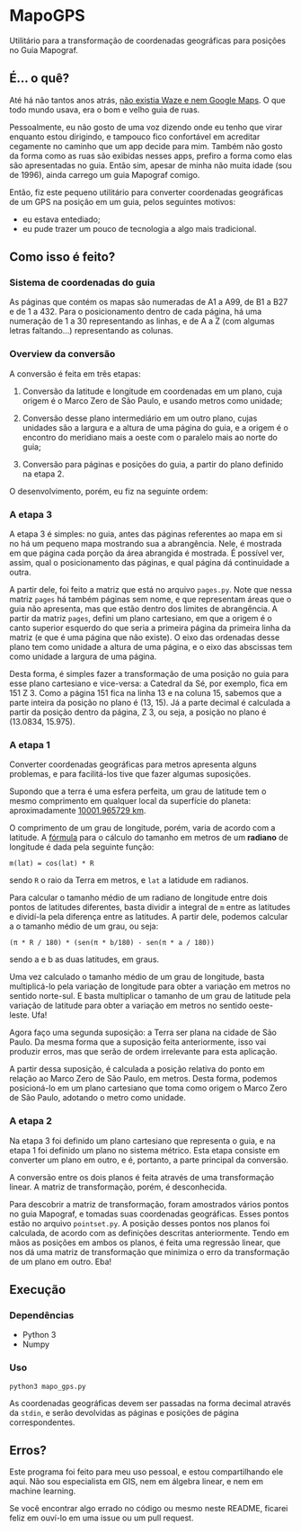 # MapoGPS

Utilitário para a transformação de coordenadas geográficas para posições no Guia
Mapograf.

## É... o quê?

Até há não tantos anos atrás, [não existia Waze e nem Google
Maps](https://vejasp.abril.com.br/blog/memoria/a-vida-sem-waze/). O que todo
mundo usava, era o bom e velho guia de ruas.

Pessoalmente, eu não gosto de uma voz dizendo onde eu tenho que virar enquanto
estou dirigindo, e tampouco fico confortável em acreditar cegamente no caminho
que um app decide para mim. Também não gosto da forma como as ruas são exibidas
nesses apps, prefiro a forma como elas são apresentadas no guia. Então sim,
apesar de minha não muita idade (sou de 1996), ainda carrego um guia Mapograf
comigo.

Então, fiz este pequeno utilitário para converter coordenadas geográficas de um
GPS na posição em um guia, pelos seguintes motivos:

- eu estava entediado;
- eu pude trazer um pouco de tecnologia a algo mais tradicional.

## Como isso é feito?

### Sistema de coordenadas do guia

As páginas que contém os mapas são numeradas de A1 a A99, de B1 a B27 e de 1
a 432. Para o posicionamento dentro de cada página, há uma numeração de 1 a 30
representando as linhas, e de A a Z (com algumas letras faltando...)
representando as colunas.

### Overview da conversão

A conversão é feita em três etapas:

1. Conversão da latitude e longitude em coordenadas em um plano, cuja origem é o
  Marco Zero de São Paulo, e usando metros como unidade;
  
2. Conversão desse plano intermediário em um outro plano, cujas unidades são a
   largura e a altura de uma página do guia, e a origem é o encontro do
   meridiano mais a oeste com o paralelo mais ao norte do guia;
   
3. Conversão para páginas e posições do guia, a partir do plano definido na etapa
   2.
   
O desenvolvimento, porém, eu fiz na seguinte ordem:

### A etapa 3

A etapa 3 é simples: no guia, antes das páginas referentes ao mapa em si no há
um pequeno mapa mostrando sua a abrangência. Nele, é mostrada em que página cada
porção da área abrangida é mostrada. É possível ver, assim, qual o
posicionamento das páginas, e qual página dá continuidade a outra.

A partir dele, foi feito a matriz que está no arquivo ```pages.py```. Note que
nessa matriz ```pages``` há também páginas sem nome, e que representam áreas que
o guia não apresenta, mas que estão dentro dos limites de abrangência. A partir
da matriz ```pages```, defini um plano cartesiano, em que a origem é o canto
superior esquerdo do que seria a primeira página da primeira linha da matriz (e
que é uma página que não existe). O eixo das ordenadas desse plano tem como
unidade a altura de uma página, e o eixo das abscissas tem como unidade a
largura de uma página.

Desta forma, é simples fazer a transformação de uma posição no guia para esse
plano cartesiano e vice-versa: a Catedral da Sé, por exemplo, fica em 151 Z 3.
Como a página 151 fica na linha 13 e na coluna 15, sabemos que a parte inteira
da posição no plano é (13, 15). Já a parte decimal é calculada a partir da
posição dentro da página, Z 3, ou seja, a posição no plano é (13.0834, 15.975).

### A etapa 1

Converter coordenadas geográficas para metros apresenta alguns problemas, e para
facilitá-los tive que fazer algumas suposições.

Supondo que a terra é uma esfera perfeita, um grau de latitude tem o mesmo
comprimento em qualquer local da superfície do planeta: aproximadamente
[10001.965729
km](https://en.wikipedia.org/wiki/Latitude#Length_of_a_degree_of_latitude). 

O comprimento de um grau de longitude, porém, varia de acordo com a latitude.  A
[fórmula](https://gis.stackexchange.com/questions/251643/approx-distance-between-any-2-longitudes-at-a-given-latitude#answer-251684)
para o cálculo do tamanho em metros de um **radiano** de longitude é dada pela
seguinte função:

```m(lat) = cos(lat) * R```

sendo ```R``` o raio da Terra em metros, e ```lat``` a latidude em radianos.

Para calcular o tamanho médio de um radiano de longitude entre dois pontos de
latitudes diferentes, basta dividir a integral de ```m``` entre as latitudes e
dividí-la pela diferença entre as latitudes. A partir dele, podemos calcular a
o tamanho médio de um grau, ou seja:

```(π * R / 180) * (sen(π * b/180) - sen(π * a / 180))```

sendo a e b as duas latitudes, em graus.

Uma vez calculado o tamanho médio de um grau de longitude, basta multiplicá-lo
pela variação de longitude para obter a variação em metros no sentido
norte-sul. E basta multiplicar o tamanho de um grau de latitude pela variação de
latitude para obter a variação em metros no sentido oeste-leste. Ufa!

Agora faço uma segunda suposição: a Terra ser plana na cidade de São Paulo. Da
mesma forma que a suposição feita anteriormente, isso vai produzir erros, mas
que serão de ordem irrelevante para esta aplicação.

A partir dessa suposição, é calculada a posição relativa do ponto em relação ao 
Marco Zero de São Paulo, em metros. Desta forma, podemos posicioná-lo em um
plano cartesiano que toma como origem o Marco Zero de São Paulo, adotando o
metro como unidade.

### A etapa 2

Na etapa 3 foi definido um plano cartesiano que representa o guia, e na etapa 1
foi definido um plano no sistema métrico. Esta etapa consiste em converter um
plano em outro, e é, portanto, a parte principal da conversão.

A conversão entre os dois planos é feita através de uma transformação linear. A
matriz de transformação, porém, é desconhecida.

Para descobrir a matriz de transformação, foram amostrados vários pontos no guia
Mapograf, e tomadas suas coordenadas geográficas. Esses pontos estão no arquivo
```pointset.py```.  A posição desses pontos nos planos foi calculada, de acordo
com as definições descritas anteriormente. Tendo em mãos as posições em ambos os
planos, é feita uma regressão linear, que nos dá uma matriz de transformação que
minimiza o erro da transformação de um plano em outro. Eba!

## Execução

### Dependências

- Python 3
- Numpy

### Uso

```python3 mapo_gps.py```

As coordenadas geográficas devem ser passadas na forma decimal através da
```stdin```, e serão devolvidas as páginas e posições de página correspondentes.

## Erros?

Este programa foi feito para meu uso pessoal, e estou compartilhando ele
aqui. Não sou especialista em GIS, nem em álgebra linear, e nem em machine
learning.

Se você encontrar algo errado no código ou mesmo neste README, ficarei feliz em
ouví-lo em uma issue ou um pull request.
